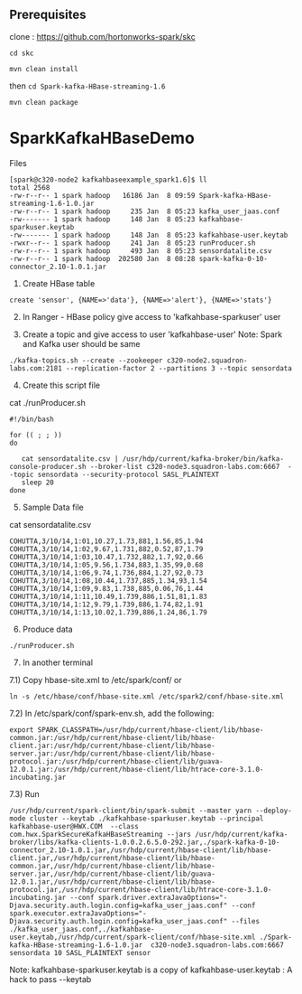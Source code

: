 Prerequisites 
-----------------
clone : https://github.com/hortonworks-spark/skc

`cd skc`

`mvn clean install`

then `cd Spark-kafka-HBase-streaming-1.6`

`mvn clean package`


# SparkKafkaHBaseDemo
Files 
```
[spark@c320-node2 kafkahbaseexample_spark1.6]$ ll
total 2568
-rw-r--r-- 1 spark hadoop   16186 Jan  8 09:59 Spark-kafka-HBase-streaming-1.6-1.0.jar
-rw-r--r-- 1 spark hadoop     235 Jan  8 05:23 kafka_user_jaas.conf
-rw------- 1 spark hadoop     148 Jan  8 05:23 kafkahbase-sparkuser.keytab
-rw------- 1 spark hadoop     148 Jan  8 05:23 kafkahbase-user.keytab
-rwxr--r-- 1 spark hadoop     241 Jan  8 05:23 runProducer.sh
-rw-r--r-- 1 spark hadoop     493 Jan  8 05:23 sensordatalite.csv
-rw-r--r-- 1 spark hadoop  202580 Jan  8 08:28 spark-kafka-0-10-connector_2.10-1.0.1.jar
```

1) Create HBase table
```
create 'sensor', {NAME=>'data'}, {NAME=>'alert'}, {NAME=>'stats'}
```
2) In Ranger - HBase policy give access to 'kafkahbase-sparkuser' user


3) Create a topic and give access to user 'kafkahbase-user'
Note: Spark and Kafka user should be same

```
./kafka-topics.sh --create --zookeeper c320-node2.squadron-labs.com:2181 --replication-factor 2 --partitions 3 --topic sensordata
```
4) Create this script file

cat ./runProducer.sh
```
#!/bin/bash

for (( ; ; ))
do

   cat sensordatalite.csv | /usr/hdp/current/kafka-broker/bin/kafka-console-producer.sh --broker-list c320-node3.squadron-labs.com:6667  --topic sensordata --security-protocol SASL_PLAINTEXT
   sleep 20
done
```


5) Sample Data file

cat sensordatalite.csv
```
COHUTTA,3/10/14,1:01,10.27,1.73,881,1.56,85,1.94
COHUTTA,3/10/14,1:02,9.67,1.731,882,0.52,87,1.79
COHUTTA,3/10/14,1:03,10.47,1.732,882,1.7,92,0.66
COHUTTA,3/10/14,1:05,9.56,1.734,883,1.35,99,0.68
COHUTTA,3/10/14,1:06,9.74,1.736,884,1.27,92,0.73
COHUTTA,3/10/14,1:08,10.44,1.737,885,1.34,93,1.54
COHUTTA,3/10/14,1:09,9.83,1.738,885,0.06,76,1.44
COHUTTA,3/10/14,1:11,10.49,1.739,886,1.51,81,1.83
COHUTTA,3/10/14,1:12,9.79,1.739,886,1.74,82,1.91
COHUTTA,3/10/14,1:13,10.02,1.739,886,1.24,86,1.79
```
6) Produce data
```
./runProducer.sh
```
7) In another terminal

7.1) Copy hbase-site.xml to /etc/spark/conf/  or
```
ln -s /etc/hbase/conf/hbase-site.xml /etc/spark2/conf/hbase-site.xml
```

7.2) In /etc/spark/conf/spark-env.sh, add the following:

```
export SPARK_CLASSPATH=/usr/hdp/current/hbase-client/lib/hbase-common.jar:/usr/hdp/current/hbase-client/lib/hbase-client.jar:/usr/hdp/current/hbase-client/lib/hbase-server.jar:/usr/hdp/current/hbase-client/lib/hbase-protocol.jar:/usr/hdp/current/hbase-client/lib/guava-12.0.1.jar:/usr/hdp/current/hbase-client/lib/htrace-core-3.1.0-incubating.jar
```

7.3) Run

```/usr/hdp/current/spark-client/bin/spark-submit --master yarn --deploy-mode cluster --keytab ./kafkahbase-sparkuser.keytab --principal kafkahbase-user@HWX.COM  --class com.hwx.SparkSecureKafkaHBaseStreaming --jars /usr/hdp/current/kafka-broker/libs/kafka-clients-1.0.0.2.6.5.0-292.jar,./spark-kafka-0-10-connector_2.10-1.0.1.jar,/usr/hdp/current/hbase-client/lib/hbase-client.jar,/usr/hdp/current/hbase-client/lib/hbase-common.jar,/usr/hdp/current/hbase-client/lib/hbase-server.jar,/usr/hdp/current/hbase-client/lib/guava-12.0.1.jar,/usr/hdp/current/hbase-client/lib/hbase-protocol.jar,/usr/hdp/current/hbase-client/lib/htrace-core-3.1.0-incubating.jar --conf spark.driver.extraJavaOptions="-Djava.security.auth.login.config=kafka_user_jaas.conf" --conf spark.executor.extraJavaOptions="-Djava.security.auth.login.config=kafka_user_jaas.conf" --files ./kafka_user_jaas.conf,./kafkahbase-user.keytab,/usr/hdp/current/spark-client/conf/hbase-site.xml ./Spark-kafka-HBase-streaming-1.6-1.0.jar  c320-node3.squadron-labs.com:6667 sensordata 10 SASL_PLAINTEXT sensor ```

Note: kafkahbase-sparkuser.keytab is a copy of kafkahbase-user.keytab : A hack to pass  --keytab
